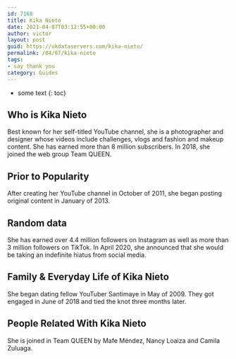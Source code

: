 ```yaml
---
id: 7168
title: Kika Nieto
date: 2021-04-07T03:12:55+00:00
author: victor
layout: post
guid: https://ukdataservers.com/kika-nieto/
permalink: /04/07/kika-nieto
tags:
- say thank you
category: Guides
---
```


* some text
{: toc}


## Who is Kika Nieto



Best known for her self-titled YouTube channel, she is a photographer and designer whose videos include challenges, vlogs and fashion and makeup content. She has earned more than 8 million subscribers. In 2018, she joined the web group Team QUEEN.

                
                
                
## Prior to Popularity



After creating her YouTube channel in October of 2011, she began posting original content in January of 2013.

                
                
                
## Random data



She has earned over 4.4 million followers on Instagram as well as more than 3 million followers on TikTok. In April 2020, she announced that she would be taking an indefinite hiatus from social media. 

                
                
                
## Family & Everyday Life of Kika Nieto



She began dating fellow YouTuber Santimaye in May of 2009. They got engaged in June of 2018 and tied the knot three months later.

                
                
                
## People Related With Kika Nieto



She is joined in Team QUEEN by Mafe Méndez, Nancy Loaiza and Camila Zuluaga. 

                
              
            
          
          
          